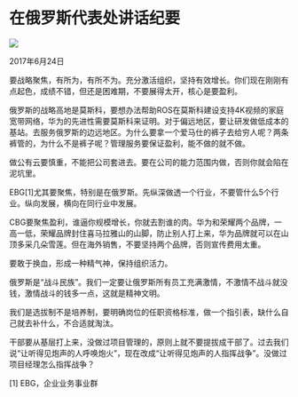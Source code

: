 # 在俄罗斯代表处讲话纪要
<img class="pv" src="https://api.visitor.plantree.me/visitor-badge/pv?namespace=plantree.me&key=renzhengfei-speeches/在俄罗斯代表处讲话纪要.md">



2017年6月24日



要战略聚焦，有所为，有所不为。充分激活组织，坚持有效增长。你们现在刚刚有点起色，成绩不错，但还是困难期，不要展得太开，核心是要盈利。

俄罗斯的战略高地是莫斯科，要想办法帮助ROS在莫斯科建设支持4K视频的家庭宽带网络，华为的先进性需要莫斯科来证明。对于偏远地区，要让研发做低成本的基站。去服务俄罗斯的边远地区。为什么要拿一个爱马仕的裤子去给穷人呢？两条裤管的，为什么不是裤子呢？管理服务要保证盈利，能不做的就不做。

做公有云要慎重，不能把公司套进去。要在公司的能力范围内做，否则你就会陷在泥坑里。

EBG[1]尤其要聚焦，特别是在俄罗斯。先纵深做透一个行业，不要管什么5个行业。纵向发展，横向在同行业中发展。

CBG要聚焦盈利，谁逼你规模增长，你就去割谁的肉。华为和荣耀两个品牌，一高一低，荣耀品牌封住喜马拉雅山的山脚，防止别人打上来，华为品牌就可以在山顶多采几朵雪莲。但在海外销售，不要坚持两个品牌，否则宣传费用太重。

要敢于换血，形成一种精气神，保持组织活力。

俄罗斯是“战斗民族”。我们一定要让俄罗斯所有员工充满激情，不激情不战斗就没钱，激情战斗的钱多一点，这就是精神文明。

我们是选拔制不是培养制，要明确岗位的任职资格标准，做一个指引表，缺什么自己就去补什么，不合适就淘汰。

干部要从基层打上来，没做过项目管理的，原则上就不要提拔成干部了。过去我们说“让听得见炮声的人呼唤炮火”，现在改成“让听得见炮声的人指挥战争”。没做过项目经理怎么指挥战争？



[1] EBG，企业业务事业群
